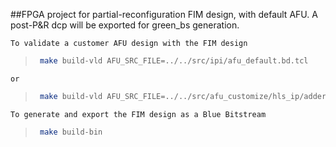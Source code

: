 ##FPGA project for partial-reconfiguration FIM design, with default AFU. A post-P&R dcp will be exported for green_bs generation.

    To validate a customer AFU design with the FIM design
>
>   ```bash
>    make build-vld AFU_SRC_FILE=../../src/ipi/afu_default.bd.tcl
>   ```
    or
>
>   ```bash
>    make build-vld AFU_SRC_FILE=../../src/afu_customize/hls_ip/adder_axilite/afu_example.bd.tcl AFU_IP_FILE=../../src/afu_customize/hls_ip/adder_axilite/add_afu_ip_path.tcl
>   ```

    To generate and export the FIM design as a Blue Bitstream
>
>   ```bash
>    make build-bin
>   ```
